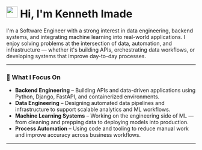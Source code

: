 # <img src="https://raw.githubusercontent.com/MartinHeinz/MartinHeinz/master/wave.gif" width="30px"> Hi, I'm Kenneth Imade

I'm a Software Engineer with a strong interest in data engineering, backend systems, and integrating machine learning into real-world applications. I enjoy solving problems at the intersection of data, automation, and infrastructure — whether it's building APIs, orchestrating data workflows, or developing systems that improve day-to-day processes.

---

### 🧠 What I Focus On
- **Backend Engineering** – Building APIs and data-driven applications using Python, Django, FastAPI, and containerized environments.
- **Data Engineering** – Designing automated data pipelines and infrastructure to support scalable analytics and ML workflows.
- **Machine Learning Systems** – Working on the engineering side of ML — from cleaning and prepping data to deploying models into production.
- **Process Automation** – Using code and tooling to reduce manual work and improve accuracy across business workflows.

---
